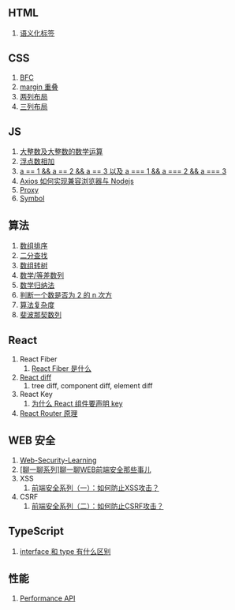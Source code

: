 ## HTML

1. [语义化标签](https://developer.mozilla.org/zh-CN/docs/Glossary/Semantics#%E8%AF%AD%E4%B9%89%E5%8C%96%E5%85%83%E7%B4%A0)

## CSS

1. [BFC](src/bfc)
2. [margin 重叠](src/margin-collapse)
3. [两列布局](src/two-column-layout)
4. [三列布局](src/three-column-layout)

## JS

1. [大整数及大整数的数学运算](src/plus-big-number)
2. [浮点数相加](src/plus-float-number)
3. [a == 1 && a == 2 && a == 3 以及 a === 1 && a === 2 && a === 3](https://juejin.cn/post/6844903725442531341)
4. [Axios 如何实现兼容浏览器与 Nodejs](src/axios)
5. [Proxy](src/proxy)
6. [Symbol](src/symbol)

## 算法

1. [数组排序](src/array-sort)
2. [二分查找](src/binary-search)
3. [数组转树](src/array-to-tree)
4. [数学/等差数列](src/math-arithmetic-sequence)
5. [数学归纳法](src/math-inductive-method)
6. [判断一个数是否为 2 的 n 次方](src/is-two-power)
7. [算法复杂度](src/algorithm-complexity)
8. [斐波那契数列](src/fibonacci)

## React

1. React Fiber
   1. [React Fiber 是什么](https://zhuanlan.zhihu.com/p/26027085)
2. [React diff](https://zhuanlan.zhihu.com/p/20346379)
   1. tree diff, component diff, element diff
3. React Key
   1. [为什么 React 组件要声明 key](https://time.geekbang.org/dailylesson/detail/100028475)
4. [React Router 原理](src/react-router)

## WEB 安全

1. [Web-Security-Learning](https://github.com/CHYbeta/Web-Security-Learning)
2. [[聊一聊系列]聊一聊WEB前端安全那些事儿](https://segmentfault.com/a/1190000006672214)
3. XSS
   1. [前端安全系列（一）：如何防止XSS攻击？](https://tech.meituan.com/2018/09/27/fe-security.html)
4. CSRF
   1. [前端安全系列（二）：如何防止CSRF攻击？](https://tech.meituan.com/2018/10/11/fe-security-csrf.html)

## TypeScript

1. [interface 和 type 有什么区别](src/interface-type-diff)

## 性能

1. [Performance API](src/performance-api)